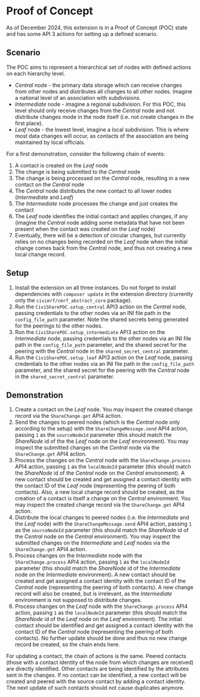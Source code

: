 # Proof of Concept

As of December 2024, this extension is in a Proof of Concept (POC) state and has some API 3 actions for setting up a
defined scenario.


## Scenario

The POC aims to represent a hierarchical set of nodes with defined actions on each hierarchy level.

* *Central* node - the primary data storage which can receive changes from other nodes and distributes all changes to
  all other nodes. Imagine a national level of an association with subdivisions.
* *Intermediate* node - imagine a regional subdivision. For this POC, this level should only receive changes from the
  *Central* node and not distribute changes mode in the node itself (i.e. not create changes in the first place).
* *Leaf* node - the lowest level, imagine a local subdivision. This is where most data changes will occur, as contacts
  of the association are being maintained by local officials.

For a first demonstration, consider the following chain of events:

1. A contact is created on the *Leaf* node
2. The change is being submitted to the *Central* node
3. The change is being processed on the *Central* node, resulting in a new contact on the *Central* node
4. The *Central* node distributes the new contact to all lower nodes (*Intermediate* and *Leaf*)
5. The *Intermediate* node processes the change and just creates the contact
6. The *Leaf* node identifies the initial contact and applies changes, if any (imagine the *Central* node adding some
    metadata that have not been present when the contact was created on the *Leaf* node)
7. Eventually, there will be a detection of circular changes, but currently relies on no changes being recorded on the
  *Leaf* node when the initial change comes back from the *Central* node, and thus not creating a new local change
  record.


## Setup

1. Install the extension on all three instances. Do not forget to install dependencies with `composer update` in the
    extension directory (currently only the `civimrf/cmrf_abstract_core` package).
2. Run the `CiviSharePOC.setup_central` API3 action on the *Central* node, passing credentials to the other nodes via an
    INI file path in the `config_file_path` parameter. Note the shared secrets being generated for the peerings to the
    other nodes.
3. Run the `CiviSharePOC.setup_intermediate` API3 action on the *Intermediate* node, passing credentials to the other nodes via an
    INI file path in the `config_file_path` parameter, and the shared secret for the peering with the *Central* node in
    the `shared_secret_central` parameter.
4. Run the `CiviSharePOC.setup_leaf` API3 action on the *Leaf* node, passing credentials to the other nodes via an
    INI file path in the `config_file_path` parameter, and the shared secret for the peering with the *Central* node in
    the `shared_secret_central` parameter.


## Demonstration

1. Create a contact on the *Leaf* node. You may inspect the created change record via the `ShareChange.get` API4 action.
2. Send the changes to peered nodes (which is the *Central* node only according to the setup) with the
    `ShareChangeMessage.send` API4 action, passing `1` as the `sourceNodeId` parameter (this should match the
    *ShareNode* id of the the *Leaf* node on the *Leaf* environment). You may inspect the submitted changes on the
    *Central* node via the `ShareChange.get` API4 action.
3. Process the changes on the *Central* node with the `ShareChange.process` API4 action, passing `1` as the
    `localNodeId` parameter (this should match the *ShareNode* id of the *Central* node on the *Central* environment). A
    new contact should be created and get assigned a contact identity with the contact ID of the *Leaf* node
    (representing the peering of both contacts). Also, a new local change record should be created, as the creation of a
    contact is itself a change on the *Central* environment. You may inspect the created change record via the
    `ShareChange.get` API4 action.
4. Distribute the local changes to peered nodes (i.e. the *Intermediate* and the *Leaf* node) with the
    `ShareChangeMessage.send` API4 action, passing `1` as the `sourceNodeId` parameter (this should match the
    *ShareNode* id of the *Central* node on the *Central* environment). You may inspect the submitted changes on the
    *Intermediate* and *Leaf* nodes via the `ShareChange.get` API4 action.
5. Process changes on the *Intermediate* node with the `ShareChange.process` API4 action, passing `1` as the
    `localNodeId` parameter (this should match the *ShareNode* id of the *Intermediate* node on the *Intermediate*
    environment). A new contact should be created and get assigned a contact identity with the contact ID of the
    *Central* node (representing the peering of both contacts). A new change record will also be created, but is
    irrelevant, as the *Intermediate* environment is not supposed to distribute changes.
6. Process changes on the *Leaf* node with the `ShareChange.process` API4 action, passing `1` as the
    `localNodeId` parameter (this should match the *ShareNode* id of the *Leaf* node on the *Leaf* environment). The
    initial contact should be identified and get assigned a contact identity with the contact ID of the *Central* node
    (representing the peering of both contacts). No further update should be done and thus no new change record be
    created, so the chain ends here.

For updating a contact, the chain of actions is the same. Peered contacts (those with a contact identity of the node
from which changes are received) are directly identified. Other contacts are being identified by the attributes sent in
the changes. If no contact can be identified, a new contact will be created and peered with the source contact by adding
a contact identity. The next update of such contacts should not cause duplicates anymore.

